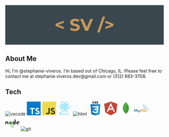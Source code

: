 <div>
    <img src="img/svLinkedINBanner.jpg"  alt="< SV />"/>
</div>
 <h2>About Me</h2>
 Hi, I’m @stephanie-viveros. I’m based out of Chicago, IL. Please feel free to contact me at stephanie.viveros.dev@gmail.com or ‪(312) 883-3708‬.

 <h2>Tech</h2>
<p align="left">
<img src="https://cdn.jsdelivr.net/gh/devicons/devicon/icons/vscode/vscode-original.svg" alt="vscode" width="45" height="45"/>
<img src="https://raw.githubusercontent.com/devicons/devicon/master/icons/typescript/typescript-original.svg" alt="typescript" width="45" height="45" />
<img src="https://raw.githubusercontent.com/devicons/devicon/master/icons/javascript/javascript-original.svg" alt="javascript" width="45" height="45" />
<img src="https://raw.githubusercontent.com/devicons/devicon/master/icons/react/react-original-wordmark.svg" alt="react" width="45" height="45" />
<img src="https://cdn.jsdelivr.net/gh/devicons/devicon/icons/html5/html5-original.svg" alt="html" width="45" height="45"/>
<img src="https://raw.githubusercontent.com/devicons/devicon/master/icons/css3/css3-original-wordmark.svg" alt="css3" width="45" height="45" />
<img src="https://raw.githubusercontent.com/devicons/devicon/master/icons/angularjs/angularjs-plain.svg" alt="angularjs" width="45" height="45" />
<img src="https://raw.githubusercontent.com/devicons/devicon/master/icons/mongodb/mongodb-original.svg" alt="mongodb" width="45" height="45" />
<img src="https://raw.githubusercontent.com/devicons/devicon/master/icons/mysql/mysql-original-wordmark.svg" alt="mysql" width="45" height="45" />
<img src="https://raw.githubusercontent.com/devicons/devicon/master/icons/nodejs/nodejs-original-wordmark.svg" alt="nodejs" width="45" height="45" />
<img src="https://cdn.jsdelivr.net/gh/devicons/devicon/icons/git/git-original.svg" alt="git" width="45" height="45"/>

<!-- ---
<img src="img/_SV .png" alt="Stephanie Viveros Full-stack Developer" width="200" height="200" /> -->



<!---
stephanie-viveros/stephanie-viveros is a ✨ special ✨ repository because its `README.md` (this file) appears on your GitHub profile.
You can click the Preview link to take a look at your changes.
--->
